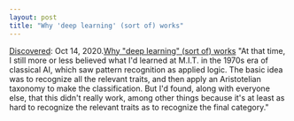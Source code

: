 ```yaml
---
layout: post
title: "Why 'deep learning' (sort of) works"
---
```

[Discovered](http://rolandtanglao.com/2020/07/29/p1-blogthis-checkvist-list-links-to-blog/): Oct 14, 2020.[Why "deep learning" (sort of) works](https://languagelog.ldc.upenn.edu/nll/?p=48701) "At that time, I still more or less believed what I'd learned at M.I.T. in the 1970s era of classical AI, which saw pattern recognition as applied logic. The basic idea was to recognize all the relevant traits, and then apply an Aristotelian taxonomy to make the classification. But I'd found, along with everyone else, that this didn't really work, among other things because it's at least as hard to recognize the relevant traits as to recognize the final category."
